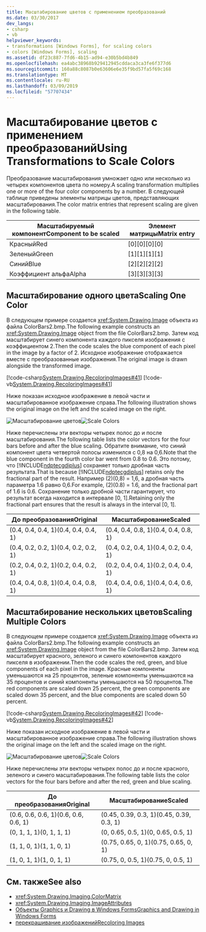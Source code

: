 ```yaml
---
title: Масштабирование цветов с применением преобразований
ms.date: 03/30/2017
dev_langs:
- csharp
- vb
helpviewer_keywords:
- transformations [Windows Forms], for scaling colors
- colors [Windows Forms], scaling
ms.assetid: df23c887-7fd6-4b15-ad94-e30b5bd4b849
ms.openlocfilehash: ea4abc38968b929412945cddaca3ca3fe6f377d6
ms.sourcegitcommit: 160a88c8087b0e63606e6e35f9bd57fa5f69c168
ms.translationtype: MT
ms.contentlocale: ru-RU
ms.lasthandoff: 03/09/2019
ms.locfileid: "57707434"
---
```

# <a name="using-transformations-to-scale-colors"></a><span data-ttu-id="bc678-102">Масштабирование цветов с применением преобразований</span><span class="sxs-lookup"><span data-stu-id="bc678-102">Using Transformations to Scale Colors</span></span>
<span data-ttu-id="bc678-103">Преобразование масштабирования умножает одно или несколько из четырех компонентов цвета по номеру.</span><span class="sxs-lookup"><span data-stu-id="bc678-103">A scaling transformation multiplies one or more of the four color components by a number.</span></span> <span data-ttu-id="bc678-104">В следующей таблице приведены элементы матрицы цветов, представляющих масштабирования.</span><span class="sxs-lookup"><span data-stu-id="bc678-104">The color matrix entries that represent scaling are given in the following table.</span></span>  
  
|<span data-ttu-id="bc678-105">Масштабируемый компонент</span><span class="sxs-lookup"><span data-stu-id="bc678-105">Component to be scaled</span></span>|<span data-ttu-id="bc678-106">Элемент матрицы</span><span class="sxs-lookup"><span data-stu-id="bc678-106">Matrix entry</span></span>|  
|----------------------------|------------------|  
|<span data-ttu-id="bc678-107">Красный</span><span class="sxs-lookup"><span data-stu-id="bc678-107">Red</span></span>|<span data-ttu-id="bc678-108">[0][0]</span><span class="sxs-lookup"><span data-stu-id="bc678-108">[0][0]</span></span>|  
|<span data-ttu-id="bc678-109">Зеленый</span><span class="sxs-lookup"><span data-stu-id="bc678-109">Green</span></span>|<span data-ttu-id="bc678-110">[1][1]</span><span class="sxs-lookup"><span data-stu-id="bc678-110">[1][1]</span></span>|  
|<span data-ttu-id="bc678-111">Синий</span><span class="sxs-lookup"><span data-stu-id="bc678-111">Blue</span></span>|<span data-ttu-id="bc678-112">[2][2]</span><span class="sxs-lookup"><span data-stu-id="bc678-112">[2][2]</span></span>|  
|<span data-ttu-id="bc678-113">Коэффициент альфа</span><span class="sxs-lookup"><span data-stu-id="bc678-113">Alpha</span></span>|<span data-ttu-id="bc678-114">[3][3]</span><span class="sxs-lookup"><span data-stu-id="bc678-114">[3][3]</span></span>|  
  
## <a name="scaling-one-color"></a><span data-ttu-id="bc678-115">Масштабирование одного цвета</span><span class="sxs-lookup"><span data-stu-id="bc678-115">Scaling One Color</span></span>  
 <span data-ttu-id="bc678-116">В следующем примере создается <xref:System.Drawing.Image> объекта из файла ColorBars2.bmp.</span><span class="sxs-lookup"><span data-stu-id="bc678-116">The following example constructs an <xref:System.Drawing.Image> object from the file ColorBars2.bmp.</span></span> <span data-ttu-id="bc678-117">Затем код масштабирует синего компонента каждого пикселя изображения с коэффициентом 2.</span><span class="sxs-lookup"><span data-stu-id="bc678-117">Then the code scales the blue component of each pixel in the image by a factor of 2.</span></span> <span data-ttu-id="bc678-118">Исходное изображение отображается вместе с преобразованные изображения.</span><span class="sxs-lookup"><span data-stu-id="bc678-118">The original image is drawn alongside the transformed image.</span></span>  
  
 [!code-csharp[System.Drawing.RecoloringImages#41](~/samples/snippets/csharp/VS_Snippets_Winforms/System.Drawing.RecoloringImages/CS/Class1.cs#41)]
 [!code-vb[System.Drawing.RecoloringImages#41](~/samples/snippets/visualbasic/VS_Snippets_Winforms/System.Drawing.RecoloringImages/VB/Class1.vb#41)]  
  
 <span data-ttu-id="bc678-119">Ниже показан исходное изображение в левой части и масштабированное изображение справа.</span><span class="sxs-lookup"><span data-stu-id="bc678-119">The following illustration shows the original image on the left and the scaled image on the right.</span></span>  
  
 <span data-ttu-id="bc678-120">![Масштабирование цветов](./media/colortrans3.png "colortrans3")</span><span class="sxs-lookup"><span data-stu-id="bc678-120">![Scale Colors](./media/colortrans3.png "colortrans3")</span></span>  
  
 <span data-ttu-id="bc678-121">Ниже перечислены эти векторы четырех полос до и после масштабирования.</span><span class="sxs-lookup"><span data-stu-id="bc678-121">The following table lists the color vectors for the four bars before and after the blue scaling.</span></span> <span data-ttu-id="bc678-122">Обратите внимание, что синий компонент цвета четвертой полосы изменился с 0,8 на 0,6.</span><span class="sxs-lookup"><span data-stu-id="bc678-122">Note that the blue component in the fourth color bar went from 0.8 to 0.6.</span></span> <span data-ttu-id="bc678-123">Это потому, что [!INCLUDE[ndptecgdiplus](../../../../includes/ndptecgdiplus-md.md)] сохраняет только дробная часть результата.</span><span class="sxs-lookup"><span data-stu-id="bc678-123">That is because [!INCLUDE[ndptecgdiplus](../../../../includes/ndptecgdiplus-md.md)] retains only the fractional part of the result.</span></span> <span data-ttu-id="bc678-124">Например (2)(0,8) = 1,6, а дробная часть параметра 1.6 равно 0,6.</span><span class="sxs-lookup"><span data-stu-id="bc678-124">For example, (2)(0.8) = 1.6, and the fractional part of 1.6 is 0.6.</span></span> <span data-ttu-id="bc678-125">Сохранение только дробной части гарантирует, что результат всегда находится в интервале [0, 1].</span><span class="sxs-lookup"><span data-stu-id="bc678-125">Retaining only the fractional part ensures that the result is always in the interval [0, 1].</span></span>  
  
|<span data-ttu-id="bc678-126">До преобразования</span><span class="sxs-lookup"><span data-stu-id="bc678-126">Original</span></span>|<span data-ttu-id="bc678-127">Масштабирование</span><span class="sxs-lookup"><span data-stu-id="bc678-127">Scaled</span></span>|  
|--------------|------------|  
|<span data-ttu-id="bc678-128">(0.4, 0.4, 0.4, 1)</span><span class="sxs-lookup"><span data-stu-id="bc678-128">(0.4, 0.4, 0.4, 1)</span></span>|<span data-ttu-id="bc678-129">(0.4, 0.4, 0.8, 1)</span><span class="sxs-lookup"><span data-stu-id="bc678-129">(0.4, 0.4, 0.8, 1)</span></span>|  
|<span data-ttu-id="bc678-130">(0.4, 0.2, 0.2, 1)</span><span class="sxs-lookup"><span data-stu-id="bc678-130">(0.4, 0.2, 0.2, 1)</span></span>|<span data-ttu-id="bc678-131">(0.4, 0.2, 0.4, 1)</span><span class="sxs-lookup"><span data-stu-id="bc678-131">(0.4, 0.2, 0.4, 1)</span></span>|  
|<span data-ttu-id="bc678-132">(0.2, 0.4, 0.2, 1)</span><span class="sxs-lookup"><span data-stu-id="bc678-132">(0.2, 0.4, 0.2, 1)</span></span>|<span data-ttu-id="bc678-133">(0.2, 0.4, 0.4, 1)</span><span class="sxs-lookup"><span data-stu-id="bc678-133">(0.2, 0.4, 0.4, 1)</span></span>|  
|<span data-ttu-id="bc678-134">(0.4, 0.4, 0.8, 1)</span><span class="sxs-lookup"><span data-stu-id="bc678-134">(0.4, 0.4, 0.8, 1)</span></span>|<span data-ttu-id="bc678-135">(0.4, 0.4, 0.6, 1)</span><span class="sxs-lookup"><span data-stu-id="bc678-135">(0.4, 0.4, 0.6, 1)</span></span>|  
  
## <a name="scaling-multiple-colors"></a><span data-ttu-id="bc678-136">Масштабирование нескольких цветов</span><span class="sxs-lookup"><span data-stu-id="bc678-136">Scaling Multiple Colors</span></span>  
 <span data-ttu-id="bc678-137">В следующем примере создается <xref:System.Drawing.Image> объекта из файла ColorBars2.bmp.</span><span class="sxs-lookup"><span data-stu-id="bc678-137">The following example constructs an <xref:System.Drawing.Image> object from the file ColorBars2.bmp.</span></span> <span data-ttu-id="bc678-138">Затем код масштабирует красного, зеленого и синего компонентов каждого пикселя в изображении.</span><span class="sxs-lookup"><span data-stu-id="bc678-138">Then the code scales the red, green, and blue components of each pixel in the image.</span></span> <span data-ttu-id="bc678-139">Красные компоненты уменьшаются на 25 процентов, зеленые компоненты уменьшаются на 35 процентов и синий компоненты уменьшаются на 50 процентов.</span><span class="sxs-lookup"><span data-stu-id="bc678-139">The red components are scaled down 25 percent, the green components are scaled down 35 percent, and the blue components are scaled down 50 percent.</span></span>  
  
 [!code-csharp[System.Drawing.RecoloringImages#42](~/samples/snippets/csharp/VS_Snippets_Winforms/System.Drawing.RecoloringImages/CS/Class1.cs#42)]
 [!code-vb[System.Drawing.RecoloringImages#42](~/samples/snippets/visualbasic/VS_Snippets_Winforms/System.Drawing.RecoloringImages/VB/Class1.vb#42)]  
  
 <span data-ttu-id="bc678-140">Ниже показан исходное изображение в левой части и масштабированное изображение справа.</span><span class="sxs-lookup"><span data-stu-id="bc678-140">The following illustration shows the original image on the left and the scaled image on the right.</span></span>  
  
 <span data-ttu-id="bc678-141">![Масштабирование цветов](./media/colortrans4.png "colortrans4")</span><span class="sxs-lookup"><span data-stu-id="bc678-141">![Scale Colors](./media/colortrans4.png "colortrans4")</span></span>  
  
 <span data-ttu-id="bc678-142">Ниже перечислены эти векторы четырех полос до и после красного, зеленого и синего масштабирования.</span><span class="sxs-lookup"><span data-stu-id="bc678-142">The following table lists the color vectors for the four bars before and after the red, green and blue scaling.</span></span>  
  
|<span data-ttu-id="bc678-143">До преобразования</span><span class="sxs-lookup"><span data-stu-id="bc678-143">Original</span></span>|<span data-ttu-id="bc678-144">Масштабирование</span><span class="sxs-lookup"><span data-stu-id="bc678-144">Scaled</span></span>|  
|--------------|------------|  
|<span data-ttu-id="bc678-145">(0.6, 0.6, 0.6, 1)</span><span class="sxs-lookup"><span data-stu-id="bc678-145">(0.6, 0.6, 0.6, 1)</span></span>|<span data-ttu-id="bc678-146">(0.45, 0.39, 0.3, 1)</span><span class="sxs-lookup"><span data-stu-id="bc678-146">(0.45, 0.39, 0.3, 1)</span></span>|  
|<span data-ttu-id="bc678-147">(0, 1, 1, 1)</span><span class="sxs-lookup"><span data-stu-id="bc678-147">(0, 1, 1, 1)</span></span>|<span data-ttu-id="bc678-148">(0, 0.65, 0.5, 1)</span><span class="sxs-lookup"><span data-stu-id="bc678-148">(0, 0.65, 0.5, 1)</span></span>|  
|<span data-ttu-id="bc678-149">(1, 1, 0, 1)</span><span class="sxs-lookup"><span data-stu-id="bc678-149">(1, 1, 0, 1)</span></span>|<span data-ttu-id="bc678-150">(0.75, 0.65, 0, 1)</span><span class="sxs-lookup"><span data-stu-id="bc678-150">(0.75, 0.65, 0, 1)</span></span>|  
|<span data-ttu-id="bc678-151">(1, 0, 1, 1)</span><span class="sxs-lookup"><span data-stu-id="bc678-151">(1, 0, 1, 1)</span></span>|<span data-ttu-id="bc678-152">(0.75, 0, 0.5, 1)</span><span class="sxs-lookup"><span data-stu-id="bc678-152">(0.75, 0, 0.5, 1)</span></span>|  
  
## <a name="see-also"></a><span data-ttu-id="bc678-153">См. также</span><span class="sxs-lookup"><span data-stu-id="bc678-153">See also</span></span>
- <xref:System.Drawing.Imaging.ColorMatrix>
- <xref:System.Drawing.Imaging.ImageAttributes>
- [<span data-ttu-id="bc678-154">Объекты Graphics и Drawing в Windows Forms</span><span class="sxs-lookup"><span data-stu-id="bc678-154">Graphics and Drawing in Windows Forms</span></span>](graphics-and-drawing-in-windows-forms.md)
- [<span data-ttu-id="bc678-155">перекрашивание изображений</span><span class="sxs-lookup"><span data-stu-id="bc678-155">Recoloring Images</span></span>](recoloring-images.md)
